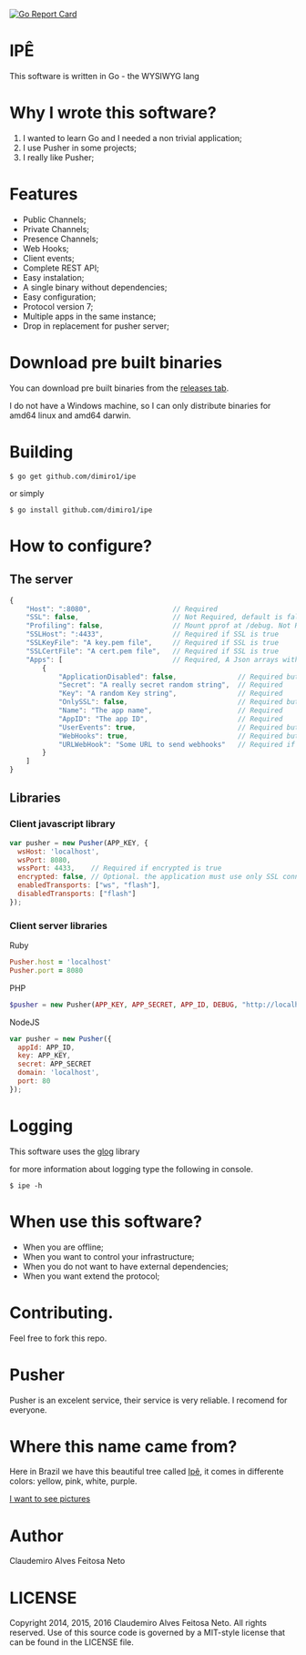 [![Go Report Card](https://goreportcard.com/badge/github.com/dimiro1/ipe)](https://goreportcard.com/report/github.com/dimiro1/ipe)

# IPÊ

This software is written in Go - the WYSIWYG lang

# Why I wrote this software?

1. I wanted to learn Go and I needed a non trivial application;
2. I use Pusher in some projects;
3. I really like Pusher;

# Features

* Public Channels;
* Private Channels;
* Presence Channels;
* Web Hooks;
* Client events;
* Complete REST API;
* Easy instalation;
* A single binary without dependencies;
* Easy configuration;
* Protocol version 7;
* Multiple apps in the same instance;
* Drop in replacement for pusher server;

# Download pre built binaries

You can download pre built binaries from the [releases tab](https://github.com/dimiro1/ipe/releases).

I do not have a Windows machine, so I can only distribute binaries for amd64 linux and amd64 darwin.

# Building

```console
$ go get github.com/dimiro1/ipe
```

or simply

```console
$ go install github.com/dimiro1/ipe
```

# How to configure?

## The server

```javascript
{
	"Host": ":8080",                    // Required
	"SSL": false,                       // Not Required, default is false
	"Profiling": false,                 // Mount pprof at /debug. Not Required, default is false
	"SSLHost": ":4433",                 // Required if SSL is true
	"SSLKeyFile": "A key.pem file",     // Required if SSL is true
	"SSLCertFile": "A cert.pem file",   // Required if SSL is true
	"Apps": [                           // Required, A Json arrays with multiple apps
		{
			"ApplicationDisabled": false,               // Required but can be false
			"Secret": "A really secret random string",  // Required
			"Key": "A random Key string",               // Required
			"OnlySSL": false,                           // Required but can be false
			"Name": "The app name",                     // Required
			"AppID": "The app ID",                      // Required
			"UserEvents": true,                         // Required but can be false
			"WebHooks": true,                           // Required but can be false
			"URLWebHook": "Some URL to send webhooks"   // Required if WebHooks is true
		}
	]
}

```

## Libraries

### Client javascript library

```javascript
var pusher = new Pusher(APP_KEY, {
  wsHost: 'localhost',
  wsPort: 8080,
  wssPort: 4433,    // Required if encrypted is true
  encrypted: false, // Optional. the application must use only SSL connections
  enabledTransports: ["ws", "flash"],
  disabledTransports: ["flash"]
});
```

### Client server libraries

Ruby

```ruby
Pusher.host = 'localhost'
Pusher.port = 8080
```

PHP

```php
$pusher = new Pusher(APP_KEY, APP_SECRET, APP_ID, DEBUG, "http://localhost", "8080");
```

NodeJS

```javascript
var pusher = new Pusher({
  appId: APP_ID,
  key: APP_KEY,
  secret: APP_SECRET
  domain: 'localhost',
  port: 80
});

```

# Logging

This software uses the [glog](https://github.com/golang/glog) library

for more information about logging type the following in console.

```console
$ ipe -h
```

# When use this software?

* When you are offline;
* When you want to control your infrastructure;
* When you do not want to have external dependencies;
* When you want extend the protocol;

# Contributing.

Feel free to fork this repo.

# Pusher

Pusher is an excelent service, their service is very reliable. I recomend for everyone.

# Where this name came from?

Here in Brazil we have this beautiful tree called [Ipê](http://en.wikipedia.org/wiki/Tabebuia_aurea), it comes in differente colors: yellow, pink, white, purple.

[I want to see pictures](https://www.flickr.com/search/?q=ipe)

# Author

Claudemiro Alves Feitosa Neto

# LICENSE

Copyright 2014, 2015, 2016 Claudemiro Alves Feitosa Neto. All rights reserved.
Use of this source code is governed by a MIT-style
license that can be found in the LICENSE file.

